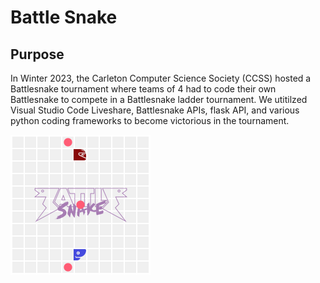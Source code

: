 # Battle Snake

## Purpose
In Winter 2023, the Carleton Computer Science Society (CCSS) hosted a Battlesnake tournament where teams of 4 had to code their own Battlesnake to compete in a Battlesnake ladder tournament. We utitilzed Visual Studio Code Liveshare, Battlesnake APIs, flask API, and various python coding frameworks to become victorious in the tournament.

![oursnake](coolgif.gif)
